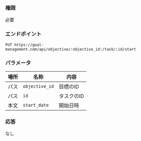 ### 権限
必要

### エンドポイント
```
PUT https://goal-management.com/api/objective/:objective_id:/task/:id/start
```


### パラメータ
| 場所  | 名称     | 内容     |
|-----|--------|--------|
| パス  | `objective_id` | 目標のID  |
| パス  | `id` | タスクのID |
| 本文  | `start_date` | 開始日時   |

### 応答
なし




